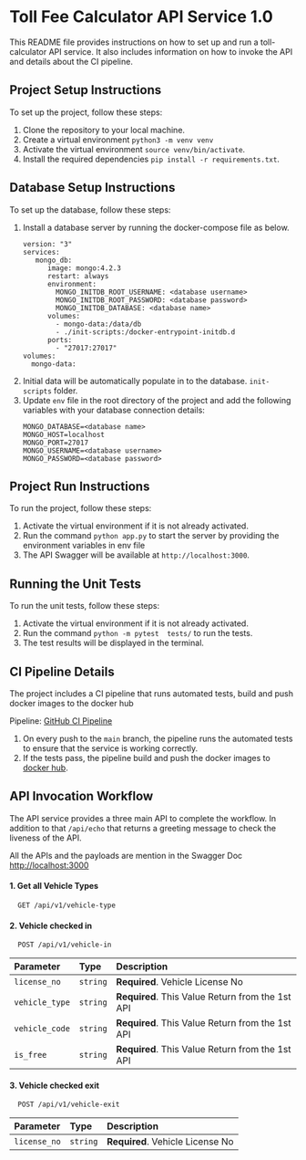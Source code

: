 # Toll Fee Calculator API Service 1.0

This README file provides instructions on how to set up and run a toll-calculator API service. It also includes
information on how to invoke the API and details about the CI pipeline.

## Project Setup Instructions

To set up the project, follow these steps:

1. Clone the repository to your local machine.
2. Create a virtual environment `python3 -m venv venv`
3. Activate the virtual environment `source venv/bin/activate`.
4. Install the required dependencies `pip install -r requirements.txt`.

## Database Setup Instructions

To set up the database, follow these steps:

1. Install a database server by running the docker-compose file as below.
    ```
   version: "3"
   services:
       mongo_db:
          image: mongo:4.2.3
          restart: always
          environment:
            MONGO_INITDB_ROOT_USERNAME: <database username>
            MONGO_INITDB_ROOT_PASSWORD: <database password>
            MONGO_INITDB_DATABASE: <database name>
          volumes:
            - mongo-data:/data/db
            - ./init-scripts:/docker-entrypoint-initdb.d
          ports:
            - "27017:27017"
   volumes:
      mongo-data:
    ```
2. Initial data will be automatically populate in to the database. `init-scripts` folder.
3. Update `env` file in the root directory of the project and add the following variables with your database connection
   details:
    ```
   MONGO_DATABASE=<database name>
   MONGO_HOST=localhost
   MONGO_PORT=27017
   MONGO_USERNAME=<database username>
   MONGO_PASSWORD=<database password>
    ```

## Project Run Instructions

To run the project, follow these steps:

1. Activate the virtual environment if it is not already activated.
2. Run the command `python app.py` to start the server by providing the environment variables in env file
3. The API Swagger will be available at `http://localhost:3000`.

## Running the Unit Tests

To run the unit tests, follow these steps:

1. Activate the virtual environment if it is not already activated.
2. Run the command `python -m pytest  tests/` to run the tests.
3. The test results will be displayed in the terminal.

## CI Pipeline Details

The project includes a CI pipeline that runs automated tests, build and push docker images to the docker hub

Pipeline: [GitHub CI Pipeline](https://github.com/padmasankha/toll-calculator/actions)

1. On every push to the `main` branch, the pipeline runs the automated tests to ensure that the service is working
   correctly.
2. If the tests pass, the pipeline build and push the docker images
   to [docker hub](https://hub.docker.com/r/padmasankha/toll-fee-api-service).

## API Invocation Workflow

The API service provides a three main API to complete the workflow. In addition to that `/api/echo` that returns a
greeting
message to check the liveness of the API.

All the APIs and the payloads are mention in the Swagger Doc [http://localhost:3000](http://localhost:3000)

#### 1. Get all Vehicle Types

```http
  GET /api/v1/vehicle-type
```

#### 2. Vehicle checked in

```http
  POST /api/v1/vehicle-in
```

| Parameter      | Type     | Description                                      |
|:---------------|:---------|:-------------------------------------------------|
| `license_no`   | `string` | **Required**. Vehicle License No                 |
| `vehicle_type` | `string` | **Required**. This Value Return from the 1st API |
| `vehicle_code` | `string` | **Required**. This Value Return from the 1st API |
| `is_free`      | `string` | **Required**. This Value Return from the 1st API |

#### 3. Vehicle checked exit

```http
  POST /api/v1/vehicle-exit
```

| Parameter    | Type     | Description                      |
|:-------------|:---------|:---------------------------------|
| `license_no` | `string` | **Required**. Vehicle License No |